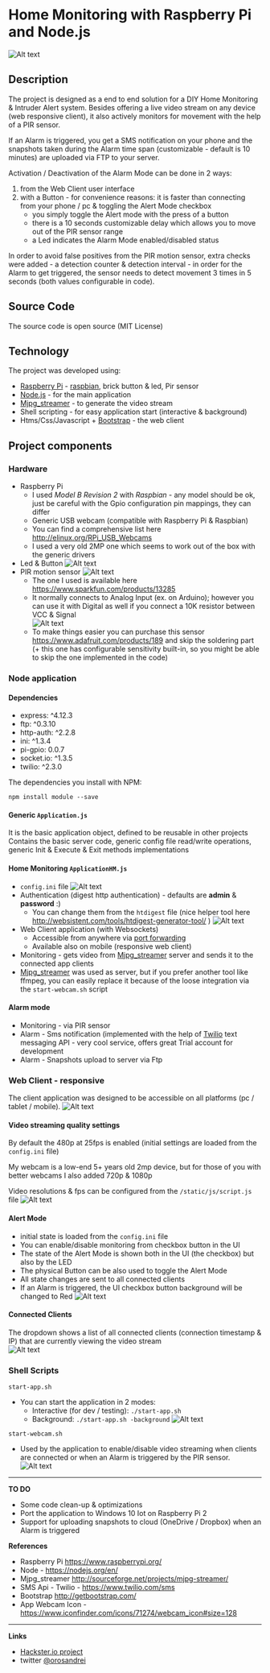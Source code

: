 # Home Monitoring with Raspberry Pi and Node.js
 
![Alt text](https://github.com/orosandrei/Home-Monitoring-Raspberry-Pi-Node/raw/master/screenshots/system.jpg?raw=true "Home Monitoring with Raspberry Pi and Node.js")
 
## Description  
 
The project is designed as a end to end solution for a DIY Home Monitoring & Intruder Alert system. Besides offering a live video stream on any device (web responsive client), it also actively monitors for movement with the help of a PIR sensor.   
 
If an Alarm is triggered, you get a SMS notification on your phone and the snapshots taken during the Alarm time span (customizable - default is 10 minutes) are uploaded via FTP to your server.  
 
Activation / Deactivation of the Alarm Mode can be done in 2 ways:  
1. from the Web Client user interface 
2. with a Button - for convenience reasons: it is faster than connecting from your phone / pc & toggling the Alert Mode checkbox 
    - you simply toggle the Alert mode with the press of a button  
    - there is a 10 seconds customizable delay which allows you to move out of the PIR sensor range 
    - a Led indicates the Alarm Mode enabled/disabled status 
 
In order to avoid false positives from the PIR motion sensor, extra checks were added - a detection counter & detection interval - in order for the Alarm to get triggered, the sensor needs to detect movement 3 times in 5 seconds (both values configurable in code). 
 
 
## Source Code 
 
The source code is open source (MIT License)
 
## Technology 
 
The project was developed using: 
- [Raspberry Pi](http://raspberrypi.org) - [raspbian](https://www.raspbian.org/), brick button & led, Pir sensor
- [Node.js](https://nodejs.org/en/) - for the main application 
- [Mjpg_streamer](http://sourceforge.net/projects/mjpg-streamer/) - to generate the video stream 
- Shell scripting - for easy application start (interactive & background) 
- Htms/Css/Javascript + [Bootstrap](http://getbootstrap.com/) - the web client  
 
## Project components 
 
### Hardware 

- Raspberry Pi 
  - I used *Model B Revision 2* with *Raspbian* - any model should be ok, just be careful with the Gpio configuration pin mappings, they can differ 
  - Generic USB webcam (compatible with Raspberry Pi & Raspbian) 
  - You can find a comprehensive list here http://elinux.org/RPi_USB_Webcams  
  - I used a very old 2MP one which seems to work out of the box with the generic drivers 
- Led & Button 
![Alt text](https://github.com/orosandrei/Home-Monitoring-Raspberry-Pi-Node/raw/master/screenshots/button-led-brick.png?raw=true "Brick Button Led")
- PIR motion sensor 
![Alt text](https://github.com/orosandrei/Home-Monitoring-Raspberry-Pi-Node/raw/master/screenshots/pir.jpg?raw=true "PIR sensor")
  - The one I used is available here https://www.sparkfun.com/products/13285  
  - It normally connects to Analog Input (ex. on Arduino); however you can use it with Digital as well if you connect a 10K resistor between VCC & Signal  
![Alt text](https://github.com/orosandrei/Home-Monitoring-Raspberry-Pi-Node/raw/master/screenshots/pir-10k-resistor.jpg?raw=true "PIR resistor") 
  - To make things easier you can purchase this sensor https://www.adafruit.com/products/189 and skip the soldering part (+ this one has configurable sensitivity built-in, so you might be able to skip the one implemented in the code)    
 
### Node application 
 
#### Dependencies 
- express: ^4.12.3 
- ftp: ^0.3.10 
- http-auth: ^2.2.8 
- ini: ^1.3.4 
- pi-gpio: 0.0.7 
- socket.io: ^1.3.5 
- twilio: ^2.3.0 
 
The dependencies you install with NPM: 
```
npm install module --save
```
 
#### Generic ```Application.js```
It is the basic application object, defined to be reusable in other projects 
Contains the basic server code, generic config file read/write operations, generic Init & Execute & Exit methods implementations 
 
#### Home Monitoring ```ApplicationHM.js``` 
- ```config.ini``` file 
![Alt text](https://github.com/orosandrei/Home-Monitoring-Raspberry-Pi-Node/raw/master/screenshots/config.PNG?raw=true "Config")
- Authentication (digest http authentication) - defaults are **admin** & **password** :) 
  - You can change them from the ```htdigest``` file (nice helper tool here http://websistent.com/tools/htdigest-generator-tool/ ) 
![Alt text](https://github.com/orosandrei/Home-Monitoring-Raspberry-Pi-Node/raw/master/screenshots/authentication-htdigest.PNG?raw=true "Http Digest Authentication")  
- Web Client application (with Websockets) 
  - Accessible from anywhere via [port forwarding](https://en.wikipedia.org/wiki/Port_forwarding)
  - Available also on mobile (responsive web client) 
- Monitoring - gets video from [Mjpg_streamer](http://sourceforge.net/projects/mjpg-streamer/) server and sends it to the connected app clients 
- [Mjpg_streamer](http://sourceforge.net/projects/mjpg-streamer/) was used as server, but if you prefer another tool like ffmpeg, you can easily replace it because of the loose integration via the ```start-webcam.sh``` script 

#### Alarm mode 
- Monitoring - via PIR sensor 
- Alarm - Sms notification (implemented with the help of [Twilio](https://www.twilio.com/sms)   text messaging API - very cool service, offers great Trial account for development 
- Alarm - Snapshots upload to server via Ftp 
 
### Web Client - responsive
 
The client application was designed to be accessible on all platforms (pc / tablet / mobile). 
![Alt text](https://github.com/orosandrei/Home-Monitoring-Raspberry-Pi-Node/raw/master/screenshots/client.PNG?raw=true "Web Client")  

#### Video streaming quality settings 
By default the 480p at 25fps is enabled (initial settings are loaded from the ```config.ini``` file) 

My webcam is a low-end 5+ years old 2mp device, but for those of you with better webcams I also added 720p & 1080p 

Video resolutions & fps can be configured from the ```/static/js/script.js``` file 
![Alt text](https://github.com/orosandrei/Home-Monitoring-Raspberry-Pi-Node/raw/master/screenshots/script-config.PNG?raw=true "Video Quality Configuration")  
 
#### Alert Mode 
- initial state is loaded from the ```config.ini``` file 
- You can enable/disable monitoring from checkbox button in the UI 
- The state of the Alert Mode is shown both in the UI (the checkbox) but also by the LED 
- The physical Button can be also used to toggle the Alert Mode 
- All state changes are sent to all connected clients 
- If an Alarm is triggered, the UI checkbox button background will be changed to Red 
![Alt text](https://github.com/orosandrei/Home-Monitoring-Raspberry-Pi-Node/raw/master/screenshots/alarm.PNG?raw=true "Alarm")  

 
#### Connected Clients 
The dropdown shows a list of all connected clients (connection timestamp & IP) that are currently viewing the video stream  
![Alt text](https://github.com/orosandrei/Home-Monitoring-Raspberry-Pi-Node/raw/master/screenshots/clients-list.PNG?raw=true "Connected Clients List")  

 
### Shell Scripts 
 
```
start-app.sh
``` 
- You can start the application in 2 modes: 
  - Interactive (for dev / testing): ```./start-app.sh```
  - Background: ```./start-app.sh -background```
![Alt text](https://github.com/orosandrei/Home-Monitoring-Raspberry-Pi-Node/raw/master/screenshots/start-app.PNG?raw=true "Start App Script")  

  
```
start-webcam.sh  
```
- Used by the application to enable/disable video streaming when clients are connected or when an Alarm is triggered by the PIR sensor. 
![Alt text](https://github.com/orosandrei/Home-Monitoring-Raspberry-Pi-Node/raw/master/screenshots/start-webcam.PNG?raw=true "Start Webcam Script")  

---
 
**TO DO**
- Some code clean-up & optimizations  
- Port the application to Windows 10 Iot on Raspberry Pi 2 
- Support for uploading snapshots to cloud (OneDrive / Dropbox) when an Alarm is triggered 
 
**References** 
- Raspberry Pi https://www.raspberrypi.org/  
- Node - https://nodejs.org/en/  
- Mjpg_streamer http://sourceforge.net/projects/mjpg-streamer/  
- SMS Api - Twilio - https://www.twilio.com/sms  
- Bootstrap http://getbootstrap.com/ 
- App Webcam Icon - https://www.iconfinder.com/icons/71274/webcam_icon#size=128  
---
**Links**
- [Hackster.io project](https://www.hackster.io/andreioros) 
- twitter [@orosandrei](https://twitter.com/orosandrei)
